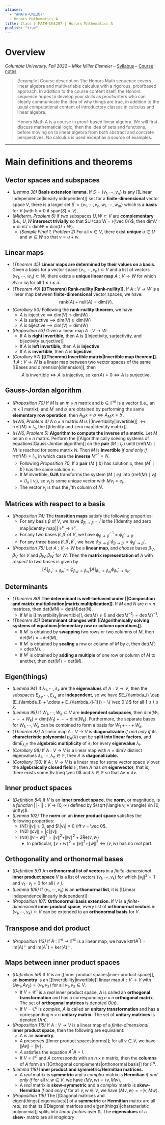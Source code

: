 ```yaml
---
aliases:
  - "#MATH-UN1207"
  - Honors Mathematics A
title: Class | MATH-UN1207 | Honors Mathematics A
publish: "true"
---
```

# Overview

*Columbia University, Fall 2022* – *Mike Miller Eismeier* – [Syllabus](http://math.columbia.edu/~mmiller/honors-a-syllabus.pdf) – [Course notes](http://math.columbia.edu/~mmiller/Honors-notes.pdf)

>[!example] Course description
>The Honors Math sequence covers linear algebra and multivariable calculus with a rigorous, proofbased approach. In addition to the course content itself, the Honors sequence hopes to develop your skills as proofwriters who can clearly communicate the idea of why things are true, in addition to the usual computational content of introductory classes in calculus and linear algebra. 
> 
> Honors Math A is a course in proof-based linear algebra. We will first discuss mathematical logic, then the idea of sets and functions, before moving on to linear algebra from both abstract and concrete perspectives. No calculus is used except as a source of examples.

---
# Main definitions and theorems

## Vector spaces and subspaces
- *(Lemma 38)* **Basis extension lemma.** If $S = \{v_1, \cdots, v_n\}$ is any [[Linear independence|linearly independent]] set for a **finite-dimensional** vector space $V$, there is a larger set $S^{\prime} = \{v_1, \cdots, v_n, w_1, \cdots, w_m\}$ which is a **basis** for $V$ (with $k = 0$ if $\text{span}(S) = V$).
- *(Midterm, Problem 6)* If two subspaces $U,W \subset V$ are **complementary** (i.e., $U,W$ **intersect trivially** so that $U \cap W = \{\vec 0\}$, then $\text{dim}V = \text{dim}U + \text{dim}W = \text{dim}(U+W)$. 
	- *(Sample Final 1, Problem 2)* For all $v \in V$, there exist **unique** $u \in U$ and $w \in W$ so that $v = u + w$.

## Linear maps
- *(Theorem 45)* **Linear maps are determined by their values on a basis.** Given a basis for a vector space $\{v_1, \cdots, v_n\} \subset V$ and a list of vectors $(w_1, \cdots, w_n) \subset W$, there exists a **unique linear map** $A : V \to W$ for which $Av_i = w_i$ for all $1 \leq i \leq n$. 
- *(Theorem 49)* **[[(Theorem) Rank-nullity|Rank-nullity]].** If $A : V \to W$ is a linear map between **finite-dimensional** vector spaces, we have: 
$$\text{rank}(A) + \text{null}(A) = \text{dim}(V).$$
- *(Corollary 50)* Following the **rank-nullity theorem**, we have:
	- $A \text{ is injective} \implies \text{dim}(V) \leq \text{dim}(W)$
	- $A \text{ is surjective} \implies \text{dim}(V) \geq \text{dim}(W)$
	- $A \text{ is bijective} \implies \text{dim}(V) = \text{dim}(W)$
- *(Proposition 53)* Given a linear map $A : V \to W$:
	- If $A$ is **right invertible**, then $A$ is [[Injectivity, surjectivity, and bijectivity|surjective]]
	- If $A$ is **left invertible**, then $A$ is **injective**.
	- If $A$ is **invertible**, then $A$ is **bijective**.
- *(Corollary 57)* **[[(Theorem) Invertible matrix|Invertible map theorem]].** If $A : V \to W$ is a linear map between two vector spaces of the same [[Bases and dimension|dimension]], then 
$$ A \text{ is invertible} \iff A \text{ is injective, so } \text{ker}(A) = 0 \iff A \text{ is surjective.} $$

## Gauss-Jordan algorithm
- *(Proposition 70)* If $M$ is an $m \times n$ matrix and $b \in \mathbb F^m$ is a vector (i.e., an $m \times 1$ matrix), and $M^\prime$ and $b^\prime$ are obtained by performing the same **elementary row operation**, then $A_Mx = b \iff A_{M^\prime}x = b^\prime.$
- *(HW6, Problem 4)* A $n \times n$ matrix $M$ is [[Invertibility|invertible]] $\iff \text{rref}(M) = I_n$, the [[Identity and zero map|identity matrix]].
- *(HW6, Problem 5)* **Algorithm to compute the inverse of a matrix.** Let $M$ be an $n \times n$ matrix. Perform the [[Algorithmically solving systems of equations|Gauss-Jordan algorithm]] on the **pair** $(M \mid I_n)$ until $(\text{rref}(M) \mid N)$ is reached for some matrix $N$. Then $M$ is **invertible** *if and only if* $\text{rref}(M) = I_n$, in which case the **inverse** $M^{-1} = N$. 
	- Following *Proposition 70*, If a **pair** $(M \mid b)$ has solution $x$, then $(M^\prime \mid b^\prime)$ has the same solution $x$. 
	- If $M$ invertible, **GJA** transforms the system $(M \mid e_j)$ into $(\text{rref}(M) \mid v_j) = (I_n \mid v_j)$, so $v_j$ is some unique vector with $Mv_j = e_j$.
	- The vector $v_j$ is thus the $j$'th column of $N$.

## Matrices with respect to a basis
- *(Proposition 74)* The **transition maps** satisfy the following properties:
	- For any basis $\beta$ of $V$, we have $\phi_{\beta \to \beta} = I$ is the [[Identity and zero map|identity map]] $\mathbb F^n \to \mathbb F^n$.
	- For any two bases $\beta, \beta^\prime$ of $V$, we have $\phi_{\beta \to \beta^\prime}^{-1} = \phi_{\beta^\prime \to \beta}$.
	-  For any three bases $\beta, \beta^\prime, \beta^{\prime \prime}$, we have $\phi_{\beta^\prime \to \beta^{\prime \prime}}\phi_{\beta \to \beta^\prime} = \phi_{\beta^\prime \to \beta^{\prime \prime}}$.
- *(Proposition 75)* Let $A : V \to W$ be a **linear map**, and *choose* bases $\beta_V, \beta_V^\prime$ for $V$ and $\beta_W, \beta_W^\prime$ for $W$. Then the **matrix representation of** $A$ with *respect to two bases* is given by
$$
[A]_{\beta_V^\prime \to \beta_W^\prime} = 
\phi_{\beta_W \to \beta_W^\prime}
[A]_{\beta_V \to \beta_W}
\phi_{\beta_V^\prime \to \beta_V}.
$$

## Determinants
- *(Theorem 80)* **The determinant is well-behaved under [[Composition and matrix multiplication|matrix multiplication]].** If $M$ and $N$ are $n \times n$ matrices, then $\text{det}(MN) = \text{det}(M)\text{det}(N)$.
	- If $M$ is [[Invertibility|invertible]], $\text{det}(M) \neq 0$ and $\text{det}(M^{-1}) = \text{det}(M)^{-1}$.
- *(Theorem 85)* **Determinant changes with [[Algorithmically solving systems of equations|elementary row or column operations]].**
	- If $M^\prime$ is obtained by **swapping** two rows or two columns of $M$, then $\text{det}(M^\prime) = -\text{det}(M)$.
	- If $M^\prime$ is obtained by **scaling** a row or column of $M$ by $c$, then $\text{det}(M^\prime) = c\text{det}(M)$.
	- If $M^\prime$ is obtained by **adding a multiple** of one row or column of $M$ to another, then $\text{det}(M^\prime) = \text{det}(M)$.

## Eigen(things)
- *(Lemma 94)* If $\lambda_1, \cdots, \lambda_k$ are the **eigenvalues** of $A: V \to V$, then the subspaces $E_{\lambda_1}, \cdots, E_{\lambda_k}$ are **independent**, so we have $E_{\lambda_i} \cap (E_{\lambda_1} + \cdots + E_{\lambda_{i-1}}) = \{ \vec 0 \}$ for all $1 \leq i \leq k$.
- *(Lemma 95)* If $W_1, \cdots, W_k \subset V$ are **independent subspaces**, then $\text{dim}(W_1 + \cdots + W_k) = \text{dim}(W_1) + \cdots + \text{dim}(W_k)$. Furthermore, the separate bases for $W_1, \cdots, W_k$ can be combined to form a basis for $W_1 + \cdots + W_k$.
- *(Theorem 97)* A linear map $A: V \to V$ is **diagonalizable** *if and only if* its **characteristic polynomial** $p_A(\lambda)$ can be **split into linear factors**, and $\text{dim}E_{\lambda_i} =$ the **algebraic multiplicity** of $\lambda_i$ for every **eigenvalue** $\lambda_i$.
- *(Corollary 98)* If $A: V \to V$ is a linear map with $n = \text{dim}V$ distinct eigenvalues $\lambda_1, \cdots, \lambda_n \in \mathbb F$, then $A$ is **diagonalizable.**
- *(Corollary 100)* If $A: V \to V$ is a linear map for some vector space $V$ over the **algebraically closed field** $\mathbb F$, then $A$ has *an* **eigenvector**; that is, there exists some $v \neq \vec 0$ and $\lambda \in \mathbb F$ so that $Av = \lambda v$.

## Inner product spaces
- *(Definition 54)* If $V$ is an **inner product space**, the **norm**, or magnitude, is a *function* $|| \cdot || : V \to [0, \infty)$ defined by $\sqrt{\langle v, v \rangle} \in [0, \infty)$.
- *(Lemma 102)* The **norm** on an **inner product space** satisfies the following properties:
	- (N1) $\| v \| \geq 0$, and $\|v\| = 0 \iff v = \vec 0$.
	- (N2) $\|cv\| = |c| \|v\|$
	- (N3) $\|v + w \|^2 = \|v\|^2 + \|w\|^2 + 2\text{Re} \langle v,w \rangle$
		- In particular, $\|v + w \|^2 = \|v\|^2 + \|w\|^2 \iff \langle v, w \rangle$ has no *real* part. 

## Orthogonality and orthonormal bases
- *(Definition 57)* An **orthonormal list of vectors** in a *finite-dimensional* **inner product space** $V$ is a list of vectors $(v_1, \cdots, v_k)$ for which $\|v_i \|^2 = 1$ and $v_1 \cdot v_j = 0$ for all $i \neq j$.
- *(Lemma 106)* If $(v_1, \cdots, v_k)$ is an **orthonormal list**, it is [[Linear independence|linearly independent]].
- *(Proposition 107)* **Orthonormal basis extension.** If $V$ is a *finite-dimensional* **inner product space**, every list of **orthonormal vectors** in $(v_1, \cdots, v_k) \subset V$ can be extended to an **orthonormal basis** for $V$.

## Transpose and dot product
- *(Proposition 113)* If $A : \mathbb F^n \to \mathbb F^m$ is a linear map, we have $\text{ker}(A^*) = \text{im}(A)^\perp$ and $\text{im}(A^*) = \text{ker}(A)^\perp$.

## Maps between inner product spaces
- *(Definition 59)* If $V$ is an [[Inner product spaces|inner product space]], an **isometry** is an [[Invertibility|invertible]] linear map $A : V \to V$ with $\langle Av_1, Av_2 \rangle = \langle v_1, v_2 \rangle$ for all $v_1, v_2 \in V$.
	- If $V = \mathbb R^n$ is a *real* inner product space, $A$ is called an **orthogonal transformation** and has a corresponding $n \times n$ **orthogonal matrix**. The set of **orthogonal matrices** is denoted $O(n)$.
	- If $V = \mathbb C^n$ is *complex*, $A$ is called an **unitary transformation** and has a corresponding $n \times n$ **unitary matrix.** The set of **unitary matrices** is denoted $U(n)$.
- *(Proposition 115)* If $A : V \to V$ is a linear map of a *finite-dimensional* **inner product space**, then the following are equivalent:
	- $A$ is an **isometry**.
	- $A$ preserves [[Inner product spaces|norms]]; for all $v \in V$, we have $\|Av \| = \|v \|$.
	- $A$ satisfies the equation $A^*A = I$.
	- If $V = \mathbb F^n$ and $A$ corresponds with an $n \times n$ matrix, then the **columns** of $A$ form an [[Orthogonal complements|orthonormal basis]] for $\mathbb F^n$.
- *(Lemma 118)* **Inner product and symmetric/Hermitian matrices.** 
	- A *real* matrix is **symmetric** and a *complex* matrix is **Hermitian** *if and only if* for all $v,w \in V$, we have $\langle Mv, w \rangle = \langle v, Mw \rangle$. 
	- A *real* matrix is **skew-symmetric** and a *complex* matrix is **skew-Hermitian** *if and only if* for all $v,w \in V$, we have $\langle Mv, w \rangle = -\langle v, Mw \rangle$. 
- *(Proposition 119)* The [[Diagonal matrices and eigen(things)|eigenvalues]] of a **symmetric** or **Hermitian** matrix are all *real*, so that its [[Diagonal matrices and eigen(things)|characteristic polynomial]] splits into *linear factors* over $\mathbb R$. The **eigenvalues** of a **skew-** matrix are all *imaginary*.
